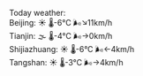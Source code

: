 Today weather:  
Beijing: ☀️ 🌡️-6°C 🌬️↘11km/h  
Tianjin: 🌫  🌡️-4°C 🌬️→0km/h  
Shijiazhuang: ☀️ 🌡️-6°C 🌬️←4km/h  
Tangshan: ☀️ 🌡️-3°C 🌬️→4km/h  
